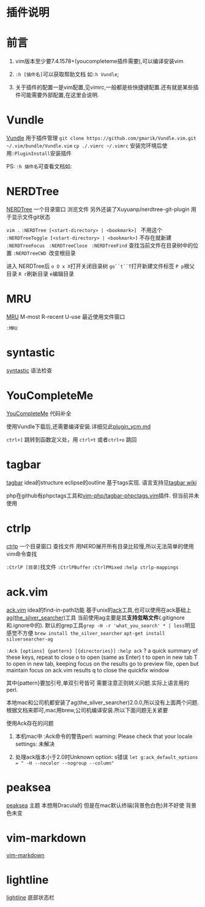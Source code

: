 # 插件说明

# 前言

1. vim版本至少要7.4.1578+(youcompleteme插件需要),可以编译安装vim

2. `:h [插件名]`可以获取帮助文档 如`:h Vundle`;

3. 关于插件的配置一是vim配置,见vimrc,一般都是些快捷键配置.还有就是某些插件可能需要外部配置,在这里会说明.

# Vundle
[Vundle](https://github.com/VundleVim/Vundle.vim) 用于插件管理
`git clone https://github.com/gmarik/Vundle.vim.git ~/.vim/bundle/Vundle.vim`
`cp ./.vimrc ~/.vimrc`
 安装完环境后使用`:PluginInstall`安装插件
 
PS: `:h 插件名`可查看文档如:

# NERDTree
[NERDTree](https://github.com/scrooloose/nerdtree) 一个目录窗口 浏览文件
另外还装了Xuyuanp/nerdtree-git-plugin 用于显示文件git状态


`vim .`
`:NERDTree [<start-directory> | <bookmark>] ` 不用这个
`:NERDTreeToggle [<start-directory> | <bookmark>]` 不存在就新建
`:NERDTreeFocus `
`:NERDTreeClose `
`:NERDTreeFind` 查找当前文件在目录树中的位置
`:NERDTreeCWD `改变根目录

进入 NERDTree后
`o O x X`打开关闭目录树
`go``t``T`打开新建文件标签
`P p`根父目录
`R r`刷新目录
`e`编辑目录

# MRU
[MRU](https://github.com/vim-scripts/mru.vim) M-most R-recent U-use 最近使用文件窗口
 
`:MRU` 
 
# syntastic
[syntastic](https://github.com/vim-syntastic/syntastic) 语法检查

# YouCompleteMe
[YouCompleteMe](https://github.com/Valloric/YouCompleteMe) 代码补全

使用Vundle下载后,还需要编译安装.详细见此[plugin_ycm.md](plugin_ycm.md)

`ctrl+]` 跳转到函数定义处，用 `ctrl+t` 或者`ctrl+o` 跳回


# tagbar
[tagbar](https://github.com/majutsushi/tagbar) idea的structure eclipse的outline
基于tags实现. 语言支持见[tagbar wiki](https://github.com/majutsushi/tagbar/wiki)

php在github有phpctags工具和[vim-php/tagbar-phpctags.vim](https://github.com/vim-php/tagbar-phpctags.vim)插件.
但当前并未使用

# ctrlp
[ctrlp](https://github.com/kien/ctrlp.vim) 一个目录窗口 查找文件 
用NERD展开所有目录比较慢,所以无法简单的使用vim命令查找

`:CtrlP [目录]`找文件 
`:CtrlPBuffer`
`:CtrlPMixed`
`:help ctrlp-mappings`

# ack.vim
[ack.vim](https://github.com/mileszs/ack.vim) idea的find-in-path功能
基于unix的[ack](https://beyondgrep.com/documentation/)工具,也可以使用在ack基础上[ag(the_silver_searcher)](https://github.com/ggreer/the_silver_searcher)工具
当前使用ag主要是其**支持忽略文件**(.gitignore和.ignore中的).
默认的grep工具`grep -H -r 'what_you_search' * | less`明显感觉不方便
`brew install the_silver_searcher`
`apt-get install silversearcher-ag`

`:Ack [options] {pattern} [{directories}]`
`:help ack`
?    a quick summary of these keys, repeat to close
o    to open (same as Enter)
t    to open in new tab
T    to open in new tab, keeping focus on the results
go  to preview file, open but maintain focus on ack.vim results
q    to close the quickfix window

其中{pattern}要加引号,单双引号皆可 需要注意正则转义问题.实际上语言用的perl.

本地mac和公司机都安装了ag(the_silver_searcher)2.0.0,所以没有上面两个问题.
根据文档来即可,mac用brew,公司机编译安装.所以下面问题无关紧要



使用Ack存在的问题

1. 本机mac中 :Ack命令的警告perl: warning: Please check that your locale settings:
未解决

2. 处理ack版本小于2.0时Unknown option: s错误
 `let g:ack_default_options = " -H --nocolor --nogroup --column"`


# peaksea
[peaksea](https://github.com/vim-scripts/peaksea) 主题
本想用Dracula的 但是在mac默认终端(背景色白色)并不好使 背景色未变

# vim-markdown
[vim-markdown](https://github.com/plasticboy/vim-markdown)


# lightline
[lightline](https://github.com/itchyny/lightline.vim) 底部状态栏



